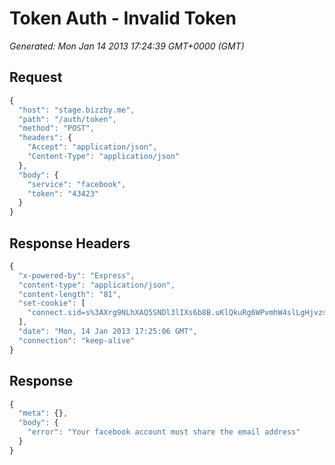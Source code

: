 # Token Auth - Invalid Token

*Generated: Mon Jan 14 2013 17:24:39 GMT+0000 (GMT)*
## Request
```javascript
{
  "host": "stage.bizzby.me",
  "path": "/auth/token",
  "method": "POST",
  "headers": {
    "Accept": "application/json",
    "Content-Type": "application/json"
  },
  "body": {
    "service": "facebook",
    "token": "43423"
  }
}
```

## Response Headers
```javascript
{
  "x-powered-by": "Express",
  "content-type": "application/json",
  "content-length": "81",
  "set-cookie": [
    "connect.sid=s%3AXrg9NLhXAQ5SNDl3lIXs6b8B.uKlQkuRg6WPvmhW4slLgHjvzsB%2FsGA90q1gZhfxZV4M; Path=/"
  ],
  "date": "Mon, 14 Jan 2013 17:25:06 GMT",
  "connection": "keep-alive"
}
```

## Response
```javascript
{
  "meta": {},
  "body": {
    "error": "Your facebook account must share the email address"
  }
}
```

